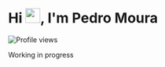 <h1 align="left">Hi <img src="https://raw.githubusercontent.com/kaueMarques/kaueMarques/master/hi.gif" height="30px">, I'm Pedro Moura</h1>
<p align="left"> <img src="https://komarev.com/ghpvc/?username=maykbrito&color=yellow" alt="Profile views" /> </p> Working in progress

